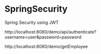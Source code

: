 # SpringSecurity
Spring Security using JWT

http://localhost:8080/demo/api/authenticate?username=user&password=password

http://localhost:8080/demo/getEmployee
